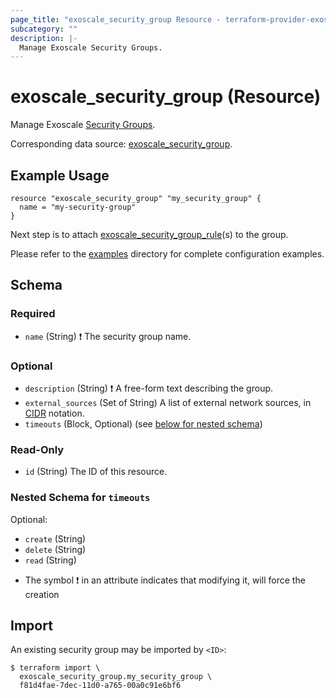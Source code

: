 ```yaml
---
page_title: "exoscale_security_group Resource - terraform-provider-exoscale"
subcategory: ""
description: |-
  Manage Exoscale Security Groups.
---
```


# exoscale_security_group (Resource)

Manage Exoscale [Security Groups](https://community.exoscale.com/documentation/compute/security-groups/).

Corresponding data source: [exoscale_security_group](../data-sources/security_group.md).

## Example Usage

```hcl
resource "exoscale_security_group" "my_security_group" {
  name = "my-security-group"
}
```

Next step is to attach [exoscale_security_group_rule](./security_group_rule.md)(s) to the group.

Please refer to the [examples](https://github.com/exoscale/terraform-provider-exoscale/tree/master/examples/)
directory for complete configuration examples.

<!-- schema generated by tfplugindocs -->
## Schema

### Required

- `name` (String) ❗ The security group name.

### Optional

- `description` (String) ❗ A free-form text describing the group.
- `external_sources` (Set of String) A list of external network sources, in [CIDR](https://en.wikipedia.org/wiki/Classless_Inter-Domain_Routing#CIDR_notatio) notation.
- `timeouts` (Block, Optional) (see [below for nested schema](#nestedblock--timeouts))

### Read-Only

- `id` (String) The ID of this resource.

<a id="nestedblock--timeouts"></a>
### Nested Schema for `timeouts`

Optional:

- `create` (String)
- `delete` (String)
- `read` (String)

* The symbol ❗ in an attribute indicates that modifying it, will force the creation

## Import

An existing security group may be imported by `<ID>`:

```shell
$ terraform import \
  exoscale_security_group.my_security_group \
  f81d4fae-7dec-11d0-a765-00a0c91e6bf6
```
